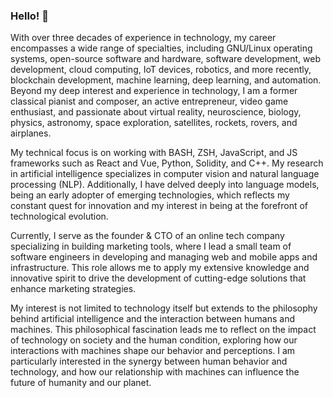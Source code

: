 ### Hello! 👋

With over three decades of experience in technology, my career encompasses a wide range of specialties, including GNU/Linux operating systems, open-source software and hardware, software development, web development, cloud computing, IoT devices, robotics, and more recently, blockchain development, machine learning, deep learning, and automation. Beyond my deep interest and experience in technology, I am a former classical pianist and composer, an active entrepreneur, video game enthusiast, and passionate about virtual reality, neuroscience, biology, physics, astronomy, space exploration, satellites, rockets, rovers, and airplanes.

My technical focus is on working with BASH, ZSH, JavaScript, and JS frameworks such as React and Vue, Python, Solidity, and C++. My research in artificial intelligence specializes in computer vision and natural language processing (NLP). Additionally, I have delved deeply into language models, being an early adopter of emerging technologies, which reflects my constant quest for innovation and my interest in being at the forefront of technological evolution.

Currently, I serve as the founder & CTO of an online tech company specializing in building marketing tools, where I lead a small team of software engineers in developing and managing web and mobile apps and infrastructure. This role allows me to apply my extensive knowledge and innovative spirit to drive the development of cutting-edge solutions that enhance marketing strategies.

My interest is not limited to technology itself but extends to the philosophy behind artificial intelligence and the interaction between humans and machines. This philosophical fascination leads me to reflect on the impact of technology on society and the human condition, exploring how our interactions with machines shape our behavior and perceptions. I am particularly interested in the synergy between human behavior and technology, and how our relationship with machines can influence the future of humanity and our planet.
